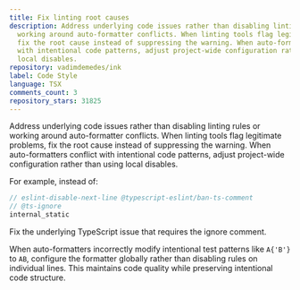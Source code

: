 ```yaml
---
title: Fix linting root causes
description: Address underlying code issues rather than disabling linting rules or
  working around auto-formatter conflicts. When linting tools flag legitimate problems,
  fix the root cause instead of suppressing the warning. When auto-formatters conflict
  with intentional code patterns, adjust project-wide configuration rather than using
  local disables.
repository: vadimdemedes/ink
label: Code Style
language: TSX
comments_count: 3
repository_stars: 31825
---
```


Address underlying code issues rather than disabling linting rules or working around auto-formatter conflicts. When linting tools flag legitimate problems, fix the root cause instead of suppressing the warning. When auto-formatters conflict with intentional code patterns, adjust project-wide configuration rather than using local disables.

For example, instead of:
```typescript
// eslint-disable-next-line @typescript-eslint/ban-ts-comment
// @ts-ignore
internal_static
```

Fix the underlying TypeScript issue that requires the ignore comment.

When auto-formatters incorrectly modify intentional test patterns like `A{'B'}` to `AB`, configure the formatter globally rather than disabling rules on individual lines. This maintains code quality while preserving intentional code structure.